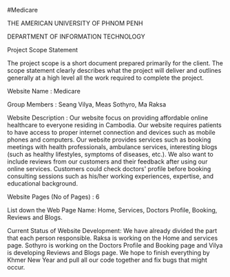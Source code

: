 #Medicare

THE AMERICAN UNIVERSITY OF PHNOM PENH

DEPARTMENT OF INFORMATION TECHNOLOGY

Project Scope Statement

The project scope is a short document prepared primarily for the client. The scope statement clearly describes what the project will deliver and outlines generally at a high level all the work required to complete the project.

Website Name : Medicare

Group Members : Seang Vilya, Meas Sothyro, Ma Raksa

Website Description : Our website focus on providing affordable online healthcare to everyone residing in Cambodia. Our website requires patients to have access to proper internet connection and devices such as mobile phones and computers. Our website provides services such as booking meetings with health professionals, ambulance services, interesting blogs (such as healthy lifestyles, symptoms of diseases, etc.). We also want to include reviews from our customers and their feedback after using our online services. Customers could check doctors' profile before booking consulting sessions such as his/her working experiences, expertise, and educational background.

Website Pages (No of Pages) : 6

List down the Web Page Name: Home, Services, Doctors Profile, Booking, Reviews and Blogs.

Current Status of Website Development: We have already divided the part that each person responsible. Raksa is working on the Home and services page. Sothyro is working on the Doctors Profile and Booking page and Vilya is developing Reviews and Blogs page. We hope to finish everything by Khmer New Year and pull all our code together and fix bugs that might occur.
